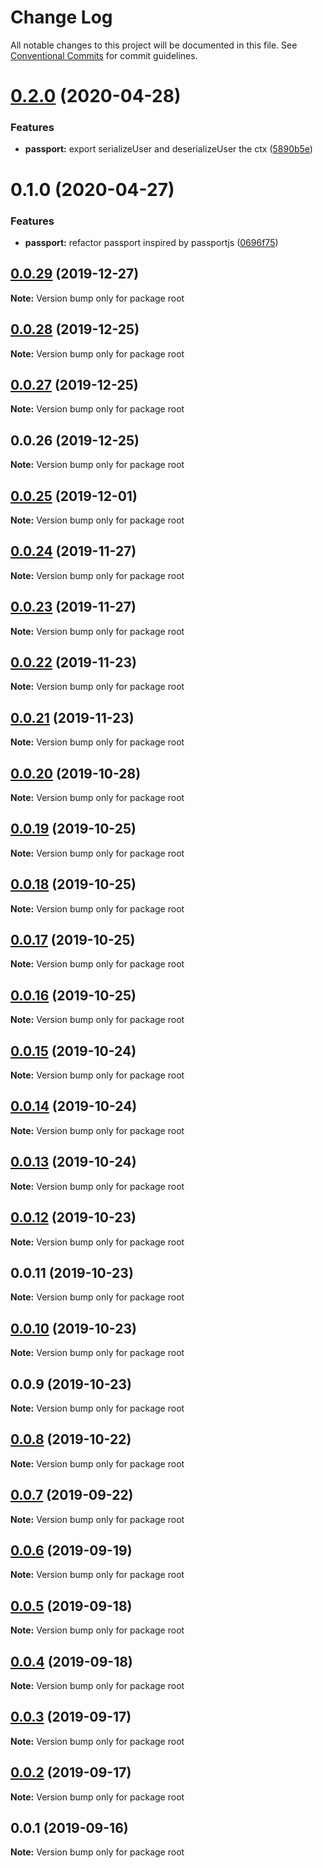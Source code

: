# Change Log

All notable changes to this project will be documented in this file.
See [Conventional Commits](https://conventionalcommits.org) for commit guidelines.

# [0.2.0](https://github.com/koexjs/koex/compare/v0.1.0...v0.2.0) (2020-04-28)


### Features

* **passport:** export serializeUser and deserializeUser the ctx ([5890b5e](https://github.com/koexjs/koex/commit/5890b5ed64c27ac2c01dbd4f235f04cf640f632c))





# 0.1.0 (2020-04-27)


### Features

* **passport:** refactor passport inspired by passportjs ([0696f75](https://github.com/koexjs/koex/commit/0696f75b7d025a1141efdcc536a48d433e2d1749))





## [0.0.29](https://github.com/koexjs/koex/compare/v0.0.28...v0.0.29) (2019-12-27)

**Note:** Version bump only for package root





## [0.0.28](https://github.com/koexjs/koex/compare/v0.0.27...v0.0.28) (2019-12-25)

**Note:** Version bump only for package root





## [0.0.27](https://github.com/koexjs/koex/compare/v0.0.26...v0.0.27) (2019-12-25)

**Note:** Version bump only for package root





## 0.0.26 (2019-12-25)

**Note:** Version bump only for package root





## [0.0.25](https://github.com/koexjs/koex/compare/v0.0.24...v0.0.25) (2019-12-01)

**Note:** Version bump only for package root





## [0.0.24](https://github.com/koexjs/koex/compare/v0.0.23...v0.0.24) (2019-11-27)

**Note:** Version bump only for package root





## [0.0.23](https://github.com/koexjs/koex/compare/v0.0.22...v0.0.23) (2019-11-27)

**Note:** Version bump only for package root





## [0.0.22](https://github.com/koexjs/koex/compare/v0.0.21...v0.0.22) (2019-11-23)

**Note:** Version bump only for package root





## [0.0.21](https://github.com/koexjs/koex/compare/v0.0.20...v0.0.21) (2019-11-23)

**Note:** Version bump only for package root





## [0.0.20](https://github.com/koexjs/koex/compare/v0.0.19...v0.0.20) (2019-10-28)

**Note:** Version bump only for package root





## [0.0.19](https://github.com/koexjs/koex/compare/v0.0.18...v0.0.19) (2019-10-25)

**Note:** Version bump only for package root





## [0.0.18](https://github.com/koexjs/koex/compare/v0.0.17...v0.0.18) (2019-10-25)

**Note:** Version bump only for package root





## [0.0.17](https://github.com/koexjs/koex/compare/v0.0.16...v0.0.17) (2019-10-25)

**Note:** Version bump only for package root





## [0.0.16](https://github.com/koexjs/koex/compare/v0.0.15...v0.0.16) (2019-10-25)

**Note:** Version bump only for package root





## [0.0.15](https://github.com/koexjs/koex/compare/v0.0.14...v0.0.15) (2019-10-24)

**Note:** Version bump only for package root





## [0.0.14](https://github.com/koexjs/koex/compare/v0.0.13...v0.0.14) (2019-10-24)

**Note:** Version bump only for package root





## [0.0.13](https://github.com/koexjs/koex/compare/v0.0.12...v0.0.13) (2019-10-24)

**Note:** Version bump only for package root





## [0.0.12](https://github.com/koexjs/koex/compare/v0.0.11...v0.0.12) (2019-10-23)

**Note:** Version bump only for package root





## 0.0.11 (2019-10-23)

**Note:** Version bump only for package root





## [0.0.10](https://github.com/koexjs/koex/compare/v0.0.9...v0.0.10) (2019-10-23)

**Note:** Version bump only for package root





## 0.0.9 (2019-10-23)

**Note:** Version bump only for package root





## [0.0.8](https://github.com/koexjs/koex/compare/v0.0.7...v0.0.8) (2019-10-22)

**Note:** Version bump only for package root





## [0.0.7](https://github.com/koexjs/koex/compare/v0.0.6...v0.0.7) (2019-09-22)

**Note:** Version bump only for package root





## [0.0.6](https://github.com/koexjs/koex/compare/v0.0.5...v0.0.6) (2019-09-19)

**Note:** Version bump only for package root





## [0.0.5](https://github.com/koexjs/koex/compare/v0.0.4...v0.0.5) (2019-09-18)

**Note:** Version bump only for package root





## [0.0.4](https://github.com/koexjs/koex/compare/v0.0.3...v0.0.4) (2019-09-18)

**Note:** Version bump only for package root





## [0.0.3](https://github.com/koexjs/koex/compare/v0.0.2...v0.0.3) (2019-09-17)

**Note:** Version bump only for package root





## [0.0.2](https://github.com/koexjs/koex/compare/v0.0.1...v0.0.2) (2019-09-17)

**Note:** Version bump only for package root





## 0.0.1 (2019-09-16)

**Note:** Version bump only for package root
